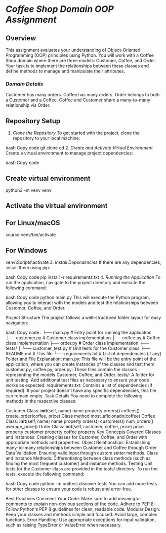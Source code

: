 # *Coffee Shop Domain OOP Assignment*

## Overview
This assignment evaluates your understanding of Object-Oriented Programming (OOP) principles using Python. You will work with a Coffee Shop domain where there are three models: Customer, Coffee, and Order. Your task is to implement the relationships between these classes and define methods to manage and manipulate their attributes.

### *Domain Details*
Customer has many orders.
Coffee has many orders.
Order belongs to both a Customer and a Coffee.
Coffee and Customer share a many-to-many relationship via Order.

## Repository Setup
1. *Clone the Repository*
To get started with the project, clone the repository to your local machine:

bash
Copy code
git clone <your-repo-url>
cd <your-repo-folder>
2. *Create and Activate Virtual Environment*
Create a virtual environment to manage project dependencies:

bash
Copy code
## Create virtual environment
python3 -m venv venv

## Activate the virtual environment
## For Linux/macOS
source venv/bin/activate

## For Windows
venv\Scripts\activate
3. *Install Dependencies*
If there are any dependencies, install them using pip:

bash
Copy code
pip install -r requirements.txt
4. *Running the Application*
To run the application, navigate to the project directory and execute the following command:

bash
Copy code
python main.py
This will execute the Python program, allowing you to interact with the models and test the relationships between Customer, Coffee, and Order.

Project Structure
The project follows a well-structured folder layout for easy navigation:

bash
Copy code
.
├── main.py                # Entry point for running the application
├── customer.py            # Customer class implementation
├── coffee.py              # Coffee class implementation
├── order.py               # Order class implementation
├── tests/
│   └── customer_test.py    # Unit tests for the Customer class
├── README.md              # This file
└── requirements.txt       # List of dependencies (if any)
Folder and File Explanation:
main.py: This file will be the entry point of the application, where you can create instances of the classes and test them.
customer.py, coffee.py, order.py: These files contain the classes representing the models Customer, Coffee, and Order.
tests/: A folder for unit testing. Add additional test files as necessary to ensure your code works as expected.
requirements.txt: Contains a list of dependencies (if required). If your project doesn't have any specific dependencies, this file can remain empty.
Task Details
You need to complete the following methods in the respective classes:

Customer Class:
__init__(self, name)
name property
orders()
coffees()
create_order(coffee, price)
Class method most_aficionado(coffee)
Coffee Class:
__init__(self, name)
name property
orders()
customers()
num_orders()
average_price()
Order Class:
__init__(self, customer, coffee, price)
price property
customer property
coffee property
Key Concepts Covered
Classes and Instances: Creating classes for Customer, Coffee, and Order with appropriate methods and properties.
Object Relationships: Establishing many-to-many relationships between Customer and Coffee through Order.
Data Validation: Ensuring valid input through custom setter methods.
Class and Instance Methods: Differentiating between class methods (such as finding the most frequent customer) and instance methods.
Testing
Unit tests for the Customer class are provided in the tests/ directory. To run the tests, execute the following command:

bash
Copy code
python -m unittest discover tests
You can add more tests for other classes to ensure your code is robust and error-free.

Best Practices
Comment Your Code: Make sure to add meaningful comments to explain non-obvious sections of the code.
Adhere to PEP 8: Follow Python's PEP 8 guidelines for clean, readable code.
Modular Design: Keep your classes and methods simple and focused. Avoid large, complex functions.
Error Handling: Use appropriate exceptions for input validation, such as raising TypeError or ValueError when necessary.
